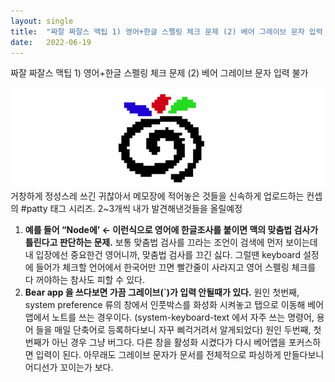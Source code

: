 ```yaml
---
layout:	single
title:	"짜잘 짜잘스 맥팁 1) 영어+한글 스펠링 체크 문제 (2) 베어 그레이브 문자 입력 불가"
date:	2022-06-19
---
```


  짜잘 짜잘스 맥팁 1) 영어+한글 스펠링 체크 문제 (2) 베어 그레이브 문자 입력 불가

![](/img/1*kXb2dHnwQdRL26PjEb0JgQ.png)거창하게 정성스레 쓰긴 귀찮아서 메모장에 적어놓은 것들을 신속하게 업로드하는 컨셉의 #patty 태그 시리즈. 2~3개씩 내가 발견해낸것들을 올릴예정

1. **예를 들어 “Node에’ ← 이런식으로 영어에 한글조사를 붙이면 맥의 맞춤법 검사가 틀린다고 판단하는 문제.** 보통 맞춤법 검사를 끄라는 조언이 검색에 먼저 보이는데 내 입장에선 중요한건 영어니까, 맞춤법 검사를 끄긴 싫다. 그럴땐 keyboard 설정에 들어가 체크할 언어에서 한국어만 끄면 빨간줄이 사라지고 영어 스펠링 체크를 다 꺼야하는 참사도 피할 수 있다.
2. **Bear app 을 쓰다보면 가끔 그레이브(`)가 입력 안될때가 있다.** 원인 첫번째, system preference 류의 창에서 인풋박스를 화성화 시켜놓고 탭으로 이동해 베어앱에서 노트를 쓰는 경우이다. (system-keyboard-text 에서 자주 쓰는 명령어, 용어 들을 매일 단축어로 등록하다보니 자꾸 삐걱거려서 알게되었다) 원인 두번째, 첫번째가 아닌 경우 그냥 버그다. 다른 창을 활성화 시켰다가 다시 베어앱을 포커스하면 입력이 된다. 아무래도 그레이브 문자가 문서를 전체적으로 파싱하게 만들다보니 어디선가 꼬이는가 보다.
  
